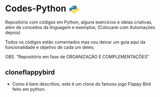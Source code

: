 # Codes-Python <img align="center" alt="Python" height="30" width="40" src="https://raw.githubusercontent.com/devicons/devicon/master/icons/python/python-original.svg">

Repositório com códigos em Python, alguns exercícios e ideias criativas, além de conceitos da linguagem e exemplos; (Colocarei com Automações depois)

Todos os códigos estão comentados mas vou deixar um guia aqui da funcionalidade e objetivo de cada um deles;

OBS. "Repositório em fase de ORGANIZAÇÃO E COMPLEMENTAÇÕES"

## cloneflappybird

- Como é bem descritivo, este é um clone do famoso jogo Flappy Bird feito em python.